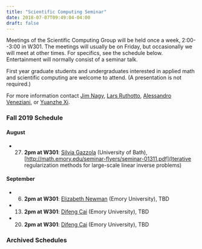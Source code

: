 ```yaml
---
title: "Scientific Computing Seminar"
date: 2018-07-07T09:49:04-04:00
draft: false
---
```


Meetings of the Scientific Computing Group will be held once a week, 2:00--3:00 in W301. The meetings will usually be on Friday, but occasionally we will meet at other times. For specifics, see the schedule below. Entertainment will normally consist of a seminar talk.

First year graduate students and undergraduates interested in applied math and scientific computing are welcome to attend. (A presentation is not required.)

For more information contact [Jim Nagy](http://www.mathcs.emory.edu/~nagy), [Lars Ruthotto](http://www.mathcs.emory.edu/~lruthot), [Alessandro Veneziani](http://www.mathcs.emory.edu/~ale), or [Yuanzhe Xi](http://www-users.cs.umn.edu/~yxi/).


### Fall 2019 Schedule

#### August 
* 27. **2pm at W301**:  [Silvia Gazzola](http://people.bath.ac.uk/sg968/) (University of Bath), [http://math.emory.edu/seminar-flyers/seminar-01311.pdf](Iterative regularization methods for large-scale linear inverse problems)

#### September  
* 6. **2pm at W301**:  [Elizabeth Newman](https://sites.tufts.edu/elizabethnewman/) (Emory University), TBD

* 13. **2pm at W301**:  [Difeng Cai](http://people.bath.ac.uk/sg968/) (Emory University), TBD

* 20. **2pm at W301**:  [Difeng Cai](http://people.bath.ac.uk/sg968/) (Emory University), TBD



### Archived Schedules


